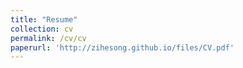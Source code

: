 ```yaml
---
title: "Resume"
collection: cv
permalink: /cv/cv
paperurl: 'http://zihesong.github.io/files/CV.pdf'
---
```

